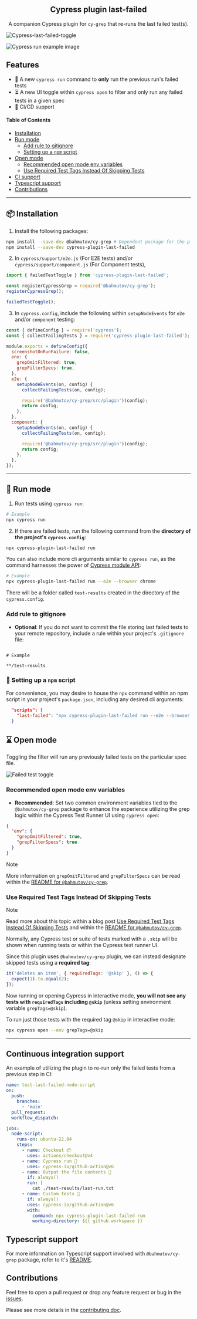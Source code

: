 <h2 align=center>Cypress plugin last-failed</h2>
<p align="center">
</p>

<p align="center">
A companion Cypress plugin for <code>cy-grep</code> that re-runs the last failed test(s).
</p>

![Cypress-last-failed-toggle](./assets/cypress-demo.gif)

![Cypress run example image](./assets/cypress-last-failed.png)

## Features

- 👟 A new `cypress run` command to **only** run the previous run's failed tests
- ⏳ A new UI toggle within `cypress open` to filter and only run any failed tests in a given spec
- 🤖 CI/CD support

#### Table of Contents

- [Installation](#-installation)
- [Run mode](#-run-mode)
  - [Add rule to gitignore](#add-rule-to-gitignore)
  - [Setting up a `npm` script](#-setting-up-a-npm-script)
- [Open mode](#-open-mode)
  - [Recommended open mode env variables](#recommended-open-mode-env-variables)
  - [Use Required Test Tags Instead Of Skipping Tests](#use-required-test-tags-instead-of-skipping-tests)
- [CI support](#continuous-integration-support)
- [Typescript support](#typescript-support)
- [Contributions](#contributions)

---

## 📦 Installation

1. Install the following packages:

```sh
npm install --save-dev @bahmutov/cy-grep # Dependent package for the plugin
npm install --save-dev cypress-plugin-last-failed
```

2. In `cypress/support/e2e.js` (For E2E tests) and/or `cypress/support/component.js` (For Component tests),

```js
import { failedTestToggle } from 'cypress-plugin-last-failed';

const registerCypressGrep = require('@bahmutov/cy-grep');
registerCypressGrep();

failedTestToggle();
```

3. In `cypress.config`, include the following within `setupNodeEvents` for `e2e` and/or `component` testing:

```js
const { defineConfig } = require('cypress');
const { collectFailingTests } = require('cypress-plugin-last-failed');

module.exports = defineConfig({
  screenshotOnRunFailure: false,
  env: {
    grepOmitFiltered: true,
    grepFilterSpecs: true,
  },
  e2e: {
    setupNodeEvents(on, config) {
      collectFailingTests(on, config);

      require('@bahmutov/cy-grep/src/plugin')(config);
      return config;
    },
  },
  component: {
    setupNodeEvents(on, config) {
      collectFailingTests(on, config);

      require('@bahmutov/cy-grep/src/plugin')(config);
      return config;
    },
  },
});
```

---

## 👟 Run mode

1. Run tests using `cypress run`:

```bash
# Example
npx cypress run
```

2. If there are failed tests, run the following command from the **directory of the project's `cypress.config`**:

```bash
npx cypress-plugin-last-failed run
```

You can also include more cli arguments similar to `cypress run`, as the command harnesses the power of [Cypress module API](https://docs.cypress.io/guides/guides/module-api):

```bash
# Example
npx cypress-plugin-last-failed run --e2e --browser chrome
```

There will be a folder called `test-results` created in the directory of the `cypress.config`.

### Add rule to gitignore

- **Optional**: If you do not want to commit the file storing last failed tests to your remote repository, include a rule within your project's `.gitignore` file:

```

# Example

**/test-results

```

### 📃 Setting up a `npm` script

For convenience, you may desire to house the `npx` command within an npm script in your project's `package.json`, including any desired cli arguments:

```json
  "scripts": {
    "last-failed": "npx cypress-plugin-last-failed run --e2e --browser electron"
  }
```

## ⌛ Open mode

Toggling the filter will run any previously failed tests on the particular spec file.

![Failed test toggle](./assets/failed-test-toggle.png)

### Recommended open mode env variables

- **Recommended**: Set two common environment variables tied to the `@bahmutov/cy-grep` package to enhance the experience utilizing the grep logic within the Cypress Test Runner UI using `cypress open`:

```json
{
  "env": {
    "grepOmitFiltered": true,
    "grepFilterSpecs": true
  }
}
```

> [!NOTE]
> More information on `grepOmitFiltered` and `grepFilterSpecs` can be read within the [README for `@bahmutov/cy-grep`](https://github.com/bahmutov/cy-grep?tab=readme-ov-file#pre-filter-specs-grepfilterspecs).

### Use Required Test Tags Instead Of Skipping Tests

> [!NOTE]
> Read more about this topic within a blog post [Use Required Test Tags Instead Of Skipping Tests](https://glebbahmutov.com/blog/required-tags-instead-of-skipped-tests/) and within the [README for `@bahmutov/cy-grep`](https://github.com/bahmutov/cy-grep#required-tags).

Normally, any Cypress test or suite of tests marked with a `.skip` will be shown when running tests or within the Cypress test runner UI.

Since this plugin uses `@bahmutov/cy-grep` plugin, we can instead designate skipped tests using a **required tag**:

```js
it('deletes an item', { requiredTags: '@skip' }, () => {
  expect(1).to.equal(2);
});
```

Now running or opening Cypress in interactive mode, **you will not see any tests with `requiredTags` including `@skip`** (unless setting environment variable `grepTags=@skip`).

To run just those tests with the required tag `@skip` in interactive mode:

```bash
npx cypress open --env grepTags=@skip
```

---

## Continuous integration support

An example of utilizing the plugin to re-run only the failed tests from a previous step in CI:

```yaml
name: test-last-failed-node-script
on:
  push:
    branches:
      - 'main'
  pull_request:
  workflow_dispatch:

jobs:
  node-script:
    runs-on: ubuntu-22.04
    steps:
      - name: Checkout 📦
        uses: actions/checkout@v4
      - name: Cypress run 👟
        uses: cypress-io/github-action@v6
      - name: Output the file contents 📝
        if: always()
        run: |
          cat ./test-results/last-run.txt
      - name: Custom tests 🧪
        if: always()
        uses: cypress-io/github-action@v6
        with:
          command: npx cypress-plugin-last-failed run
          working-directory: ${{ github.workspace }}
```

## Typescript support

For more information on Typescript support involved with `@bahmutov/cy-grep` package, refer to it's [README](https://github.com/bahmutov/cy-grep?tab=readme-ov-file#typescript-support).

## Contributions

Feel free to open a pull request or drop any feature request or bug in the [issues](https://github.com/dennisbergevin/cypress-plugin-last-failed/issues).

Please see more details in the [contributing doc](./CONTRIBUTING.md).
